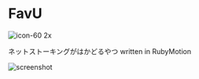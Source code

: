 FavU
====

![icon-60 2x](https://cloud.githubusercontent.com/assets/7414847/3278327/20f1a55c-f3b8-11e3-999b-398ac29ac854.png)

ネットストーキングがはかどるやつ written in RubyMotion

![screenshot](https://cloud.githubusercontent.com/assets/7414847/3281137/44bfe4a4-f498-11e3-81f9-ef1b21cbd7d7.gif)
